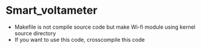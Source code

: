 ﻿# Smart_voltameter

* Makefile is not compile source code but make Wi-fi module using kernel source directory
* If you want to use this code, crosscompile this code 
